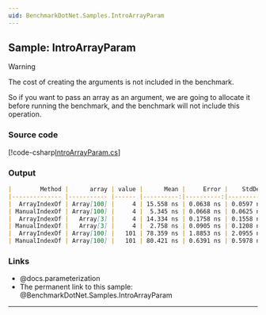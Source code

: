 ```yaml
---
uid: BenchmarkDotNet.Samples.IntroArrayParam
---
```


## Sample: IntroArrayParam

> [!WARNING]
> The cost of creating the arguments is not included in the benchmark.

So if you want to pass an array as an argument, we are going to allocate it before running the benchmark,
  and the benchmark will not include this operation.

### Source code

[!code-csharp[IntroArrayParam.cs](../../../samples/BenchmarkDotNet.Samples/IntroArrayParam.cs)]

### Output

```markdown
|        Method |      array | value |      Mean |     Error |    StdDev | Allocated |
|-------------- |----------- |------ |----------:|----------:|----------:|----------:|
|  ArrayIndexOf | Array[100] |     4 | 15.558 ns | 0.0638 ns | 0.0597 ns |       0 B |
| ManualIndexOf | Array[100] |     4 |  5.345 ns | 0.0668 ns | 0.0625 ns |       0 B |
|  ArrayIndexOf |   Array[3] |     4 | 14.334 ns | 0.1758 ns | 0.1558 ns |       0 B |
| ManualIndexOf |   Array[3] |     4 |  2.758 ns | 0.0905 ns | 0.1208 ns |       0 B |
|  ArrayIndexOf | Array[100] |   101 | 78.359 ns | 1.8853 ns | 2.0955 ns |       0 B |
| ManualIndexOf | Array[100] |   101 | 80.421 ns | 0.6391 ns | 0.5978 ns |       0 B |
```

### Links

* @docs.parameterization
* The permanent link to this sample: @BenchmarkDotNet.Samples.IntroArrayParam

---